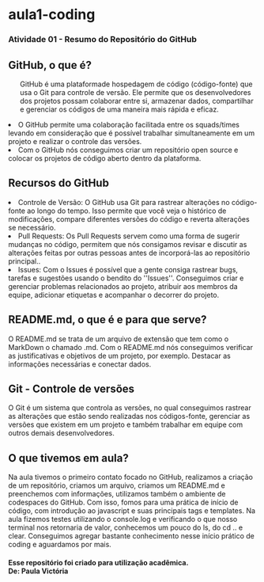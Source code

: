 # aula1-coding
<h3>Atividade 01 - Resumo do Repositório do GitHub</h3>

<h2>GitHub, o que é?</h2>

<ul>GitHub é uma plataformade hospedagem de código (código-fonte) que usa o Git para controle de versão. Ele permite que os desenvolvedores dos projetos possam colaborar entre si, armazenar dados, compartilhar e gerenciar os códigos de uma maneira mais rápida e eficaz.</ul>
<li>O GitHub permite uma colaboração facilitada entre os squads/times levando em consideração que é possível trabalhar simultaneamente em um projeto e realizar o controle das versões. </li>
<li>Com o GitHub nós conseguimos criar um repositório open source e colocar os projetos de código aberto dentro da plataforma.</li>

<h2>Recursos do GitHub</h2>

<li>Controle de Versão: O GitHub usa Git para rastrear alterações no código-fonte ao longo do tempo. Isso permite que você veja o histórico de modificações, compare diferentes versões do código e reverta alterações se necessário.</li>
<li>Pull Requests: Os Pull Requests servem como uma forma de sugerir mudanças no código, permitem que nós consigamos revisar e discutir as alterações feitas por outras pessoas antes de incorporá-las ao repositório principal..</li>
<li>Issues: Com o Issues é possível que a gente consiga rastrear bugs, tarefas e sugestões usando o bendito do ''Issues''. Conseguimos criar e gerenciar problemas relacionados ao projeto, atribuir aos membros da equipe, adicionar etiquetas e acompanhar o decorrer do projeto.</li>

<h2>README.md, o que é e para que serve?</h2>

<p>O README.md se trata de um arquivo de extensão que tem como o MarkDown o chamado .md. Com o README.md nós conseguimos verificar as justificativas e objetivos de um projeto, por exemplo. Destacar as informações necessárias e conectar dados. </p>

<h2>Git - Controle de versões</h2>
<p>O Git é um sistema que controla as versões, no qual conseguimos rastrear as alterações que estão sendo realizadas nos códigos-fonte, gerenciar as versões que existem em um projeto e também trabalhar em equipe com outros demais desenvolvedores.</p>

<h2>O que tivemos em aula?</h2>
<p>Na aula tivemos o primeiro contato focado no GitHub, realizamos a criação de um repositório, criamos um arquivo, criamos um README.md e preenchemos com informações, utilizamos também o ambiente de codespaces do GitHub. Com isso, fomos para uma prática de início de código, com introdução ao javascript e suas principais tags e templates. Na aula fizemos testes utilizando o console.log e verificando o que nosso terminal nos retornaria de valor, conhecemos um pouco do ls, do cd .. e clear. Conseguimos agregar bastante conhecimento nesse início prático de coding e aguardamos por mais.</p>


<h4>Esse repositório foi criado para utilização acadêmica.
<br>
De: Paula Victória</h4>
